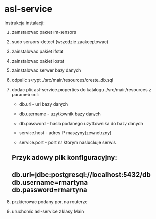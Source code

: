 # asl-service

Instrukcja instalacji:
1. zainstalowac pakiet lm-sensors
2. sudo sensors-detect (wszedzie zaakceptowac)
3. zainstalowac pakiet ifstat
4. zainstalowac pakiet iostat
5. zainstalowac serwer bazy danych
6. odpalic skrypt ./src/main/resources/create_db.sql
7. dodac plik asl-service.properties do katalogu ./src/main/resources z parametrami:
    * db.url - url bazy danych
    * db.username - uzytkownik bazy danych
    * db.password - haslo podanego uzytkownika do bazy danych

    * service.host - adres IP maszyny(zewnetrzny)
    * service.port - port na ktorym nasluchuje serwis

    Przykladowy plik konfiguracyjny:
    -----
    db.url=jdbc:postgresql://localhost:5432/db
    db.username=rmartyna
    db.password=rmartyna
    -----
8. przkierowac podany port na routerze
9. uruchomic asl-service z klasy Main



